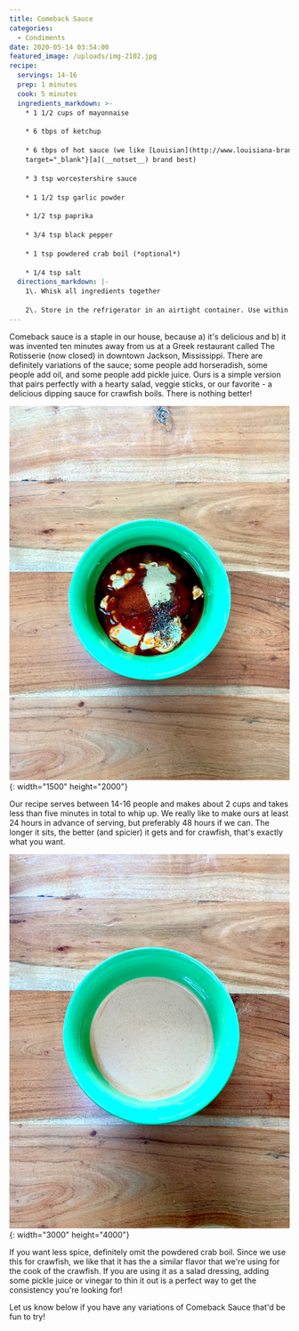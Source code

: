 ```yaml
---
title: Comeback Sauce
categories:
  - Condiments
date: 2020-05-14 03:54:00
featured_image: /uploads/img-2102.jpg
recipe:
  servings: 14-16
  prep: 1 minutes
  cook: 5 minutes
  ingredients_markdown: >-
    * 1 1/2 cups of mayonnaise

    * 6 tbps of ketchup

    * 6 tbps of hot sauce (we like [Louisian](http://www.louisiana-brand.com/){:
    target="_blank"}[a](__notset__) brand best)

    * 3 tsp worcestershire sauce

    * 1 1/2 tsp garlic powder

    * 1/2 tsp paprika

    * 3/4 tsp black pepper

    * 1 tsp powdered crab boil (*optional*)

    * 1/4 tsp salt
  directions_markdown: |-
    1\. Whisk all ingredients together

    2\. Store in the refrigerator in an airtight container. Use within one week.
---
```


Comeback sauce is a staple in our house, because a) it's delicious and b) it was invented ten minutes away from us at a Greek restaurant called The Rotisserie (now closed) in downtown Jackson, Mississippi. There are definitely variations of the sauce; some people add horseradish, some people add oil, and some people add pickle juice. Ours is a simple version that pairs perfectly with a hearty salad, veggie sticks, or our favorite - a delicious dipping sauce for crawfish boils. There is nothing better\!

![It's so easy to make and takes less than five minutes. Toss everything in a bowl and whisk!](/uploads/img-2099.jpg){: width="1500" height="2000"}

Our recipe serves between 14-16 people and makes about 2 cups and takes less than five minutes in total to whip up. We really like to make ours at least 24 hours in advance of serving, but preferably 48 hours if we can. The longer it sits, the better (and spicier) it gets and for crawfish, that's exactly what you want.

![Make sure you transfer the sauce to an airtight container after whisking.](/uploads/img-2102.jpg){: width="3000" height="4000"}

If you want less spice, definitely omit the powdered crab boil. Since we use this for crawfish, we like that it has the a similar flavor that we're using for the cook of the crawfish. If you are using it as a salad dressing, adding some pickle juice or vinegar to thin it out is a perfect way to get the consistency you're looking for\!

Let us know below if you have any variations of Comeback Sauce that'd be fun to try\!